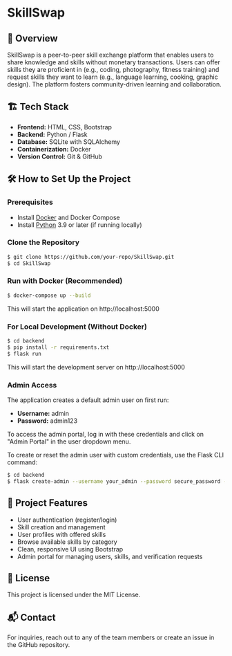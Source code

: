 # SkillSwap

## 📌  Overview
SkillSwap is a peer-to-peer skill exchange platform that enables users to share knowledge and skills without monetary transactions. Users can offer skills they are proficient in (e.g., coding, photography, fitness training) and request skills they want to learn (e.g., language learning, cooking, graphic design). The platform fosters community-driven learning and collaboration.

## 🏗️ Tech Stack
- **Frontend:** HTML, CSS, Bootstrap
- **Backend:** Python / Flask
- **Database:** SQLite with SQLAlchemy
- **Containerization:** Docker
- **Version Control:** Git & GitHub

## 🛠️ How to Set Up the Project
### Prerequisites
- Install [Docker](https://www.docker.com/) and Docker Compose
- Install [Python](https://www.python.org/) 3.9 or later (if running locally)

### Clone the Repository
```sh
$ git clone https://github.com/your-repo/SkillSwap.git
$ cd SkillSwap
```

### Run with Docker (Recommended)
```sh
$ docker-compose up --build
```
This will start the application on http://localhost:5000

### For Local Development (Without Docker)
```sh
$ cd backend
$ pip install -r requirements.txt
$ flask run
```
This will start the development server on http://localhost:5000

### Admin Access
The application creates a default admin user on first run:
- **Username:** admin
- **Password:** admin123

To access the admin portal, log in with these credentials and click on "Admin Portal" in the user dropdown menu.

To create or reset the admin user with custom credentials, use the Flask CLI command:
```sh
$ cd backend
$ flask create-admin --username your_admin --password secure_password --email admin@example.com
```

## 🚀 Project Features
- User authentication (register/login)
- Skill creation and management
- User profiles with offered skills
- Browse available skills by category
- Clean, responsive UI using Bootstrap
- Admin portal for managing users, skills, and verification requests

## 📜 License
This project is licensed under the MIT License.

## 📬 Contact
For inquiries, reach out to any of the team members or create an issue in the GitHub repository.
